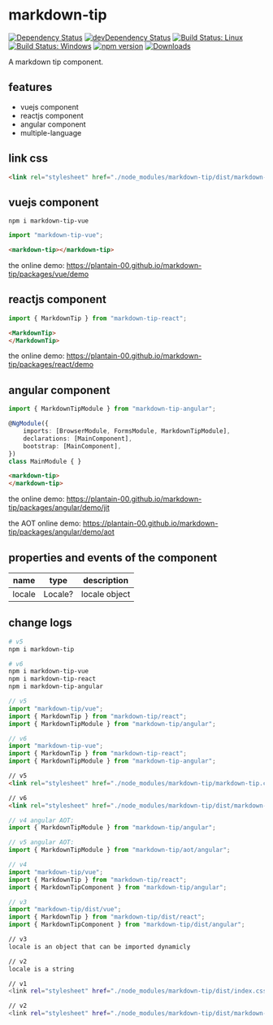 # markdown-tip

[![Dependency Status](https://david-dm.org/plantain-00/markdown-tip.svg)](https://david-dm.org/plantain-00/markdown-tip)
[![devDependency Status](https://david-dm.org/plantain-00/markdown-tip/dev-status.svg)](https://david-dm.org/plantain-00/markdown-tip#info=devDependencies)
[![Build Status: Linux](https://travis-ci.org/plantain-00/markdown-tip.svg?branch=master)](https://travis-ci.org/plantain-00/markdown-tip)
[![Build Status: Windows](https://ci.appveyor.com/api/projects/status/github/plantain-00/markdown-tip?branch=master&svg=true)](https://ci.appveyor.com/project/plantain-00/markdown-tip/branch/master)
[![npm version](https://badge.fury.io/js/markdown-tip.svg)](https://badge.fury.io/js/markdown-tip)
[![Downloads](https://img.shields.io/npm/dm/markdown-tip.svg)](https://www.npmjs.com/package/markdown-tip)

A markdown tip component.

## features

+ vuejs component
+ reactjs component
+ angular component
+ multiple-language

## link css

```html
<link rel="stylesheet" href="./node_modules/markdown-tip/dist/markdown-tip.css" />
```

## vuejs component

`npm i markdown-tip-vue`

```ts
import "markdown-tip-vue";
```

```html
<markdown-tip></markdown-tip>
```

the online demo: <https://plantain-00.github.io/markdown-tip/packages/vue/demo>

## reactjs component

```ts
import { MarkdownTip } from "markdown-tip-react";
```

```html
<MarkdownTip>
</MarkdownTip>
```

the online demo: <https://plantain-00.github.io/markdown-tip/packages/react/demo>

## angular component

```ts
import { MarkdownTipModule } from "markdown-tip-angular";

@NgModule({
    imports: [BrowserModule, FormsModule, MarkdownTipModule],
    declarations: [MainComponent],
    bootstrap: [MainComponent],
})
class MainModule { }
```

```html
<markdown-tip>
</markdown-tip>
```

the online demo: <https://plantain-00.github.io/markdown-tip/packages/angular/demo/jit>

the AOT online demo: <https://plantain-00.github.io/markdown-tip/packages/angular/demo/aot>

## properties and events of the component

name | type | description
--- | --- | ---
locale | Locale? | locale object

## change logs

```bash
# v5
npm i markdown-tip

# v6
npm i markdown-tip-vue
npm i markdown-tip-react
npm i markdown-tip-angular
```

```ts
// v5
import "markdown-tip/vue";
import { MarkdownTip } from "markdown-tip/react";
import { MarkdownTipModule } from "markdown-tip/angular";

// v6
import "markdown-tip-vue";
import { MarkdownTip } from "markdown-tip-react";
import { MarkdownTipModule } from "markdown-tip-angular";
```

```html
// v5
<link rel="stylesheet" href="./node_modules/markdown-tip/markdown-tip.css" />

// v6
<link rel="stylesheet" href="./node_modules/markdown-tip/dist/markdown-tip.css" />
```

```ts
// v4 angular AOT:
import { MarkdownTipModule } from "markdown-tip/angular";

// v5 angular AOT:
import { MarkdownTipModule } from "markdown-tip/aot/angular";
```

```ts
// v4
import "markdown-tip/vue";
import { MarkdownTip } from "markdown-tip/react";
import { MarkdownTipComponent } from "markdown-tip/angular";

// v3
import "markdown-tip/dist/vue";
import { MarkdownTip } from "markdown-tip/dist/react";
import { MarkdownTipComponent } from "markdown-tip/dist/angular";
```

```bash
// v3
locale is an object that can be imported dynamicly

// v2
locale is a string
```

```bash
// v1
<link rel="stylesheet" href="./node_modules/markdown-tip/dist/index.css" />

// v2
<link rel="stylesheet" href="./node_modules/markdown-tip/dist/markdown-tip.css" />
```
